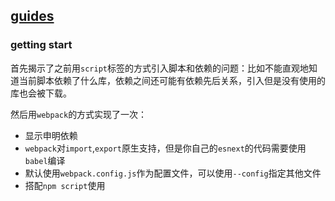 ## [guides](https://webpack.js.org/guides/getting-started/)

### getting start

首先揭示了之前用`script`标签的方式引入脚本和依赖的问题：比如不能直观地知道当前脚本依赖了什么库，依赖之间还可能有依赖先后关系，引入但是没有使用的库也会被下载。

然后用`webpack`的方式实现了一次：

- 显示申明依赖
- `webpack`对`import`,`export`原生支持，但是你自己的`esnext`的代码需要使用`babel`编译
- 默认使用`webpack.config.js`作为配置文件，可以使用`--config`指定其他文件
- 搭配`npm script`使用
